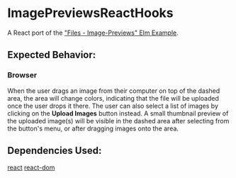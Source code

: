 # ImagePreviewsReactHooks

A React port of the ["Files - Image-Previews" Elm Example](https://elm-lang.org/examples/image-previews).

## Expected Behavior:

### Browser

When the user drags an image from their computer on top of the dashed area, the area will change colors, indicating that the file will be uploaded once the user drops it there. The user can also select a list of images by clicking on the **Upload Images** button instead. A small thumbnail preview of the uploaded image(s) will be visible in the dashed area after selecting from the button's menu, or after dragging images onto the area.

## Dependencies Used:

[react](https://www.npmjs.com/package/react)
[react-dom](https://www.npmjs.com/package/react-dom)
